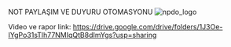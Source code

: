 NOT PAYLAŞIM VE DUYURU OTOMASYONU
![npdo_logo](https://user-images.githubusercontent.com/85686693/214048120-44352df4-3966-4b2b-af07-f1a4b5b037d1.png)

Video ve rapor link: https://drive.google.com/drive/folders/1J3Oe-IYgPo31sTlh77NMIqQtB8dImYgs?usp=sharing
